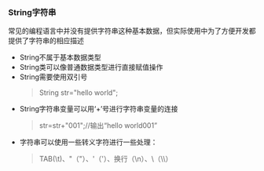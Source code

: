 ### String字符串

常见的编程语言中并没有提供字符串这种基本数据，但实际使用中为了方便开发都提供了字符串的相应描述
-   String不属于基本数据类型
-   String类可以像普通数据类型进行直接赋值操作
-   String需要使用双引号
    >String str="hello world";
-   String字符串变量可以用‘+’号进行字符串变量的连接
    >str=str+"001";//输出“hello world001”
-   字符串可以使用一些转义字符进行一些处理：
    >TAB(\t)、"（\"）、'（\'）、换行（\n）、\（\\\）